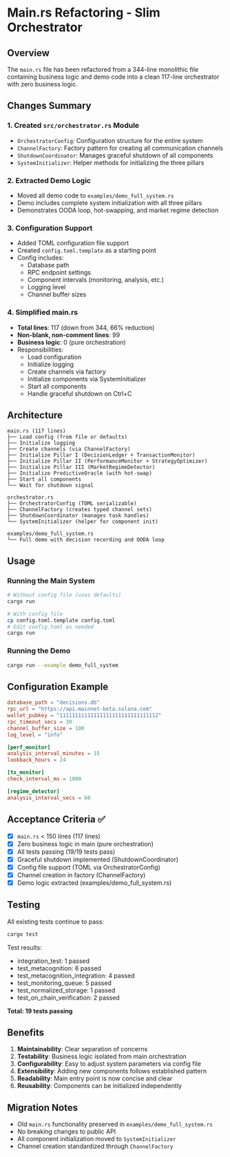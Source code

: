 # Main.rs Refactoring - Slim Orchestrator

## Overview

The `main.rs` file has been refactored from a 344-line monolithic file containing business logic and demo code into a clean 117-line orchestrator with zero business logic.

## Changes Summary

### 1. **Created `src/orchestrator.rs` Module**
   - `OrchestratorConfig`: Configuration structure for the entire system
   - `ChannelFactory`: Factory pattern for creating all communication channels
   - `ShutdownCoordinator`: Manages graceful shutdown of all components
   - `SystemInitializer`: Helper methods for initializing the three pillars

### 2. **Extracted Demo Logic**
   - Moved all demo code to `examples/demo_full_system.rs`
   - Demo includes complete system initialization with all three pillars
   - Demonstrates OODA loop, hot-swapping, and market regime detection

### 3. **Configuration Support**
   - Added TOML configuration file support
   - Created `config.toml.template` as a starting point
   - Config includes:
     - Database path
     - RPC endpoint settings
     - Component intervals (monitoring, analysis, etc.)
     - Logging level
     - Channel buffer sizes

### 4. **Simplified main.rs**
   - **Total lines**: 117 (down from 344, 66% reduction)
   - **Non-blank, non-comment lines**: 99
   - **Business logic**: 0 (pure orchestration)
   - Responsibilities:
     - Load configuration
     - Initialize logging
     - Create channels via factory
     - Initialize components via SystemInitializer
     - Start all components
     - Handle graceful shutdown on Ctrl+C

## Architecture

```
main.rs (117 lines)
├── Load config (from file or defaults)
├── Initialize logging
├── Create channels (via ChannelFactory)
├── Initialize Pillar I (DecisionLedger + TransactionMonitor)
├── Initialize Pillar II (PerformanceMonitor + StrategyOptimizer)
├── Initialize Pillar III (MarketRegimeDetector)
├── Initialize PredictiveOracle (with hot-swap)
├── Start all components
└── Wait for shutdown signal

orchestrator.rs
├── OrchestratorConfig (TOML serializable)
├── ChannelFactory (creates typed channel sets)
├── ShutdownCoordinator (manages task handles)
└── SystemInitializer (helper for component init)

examples/demo_full_system.rs
└── Full demo with decision recording and OODA loop
```

## Usage

### Running the Main System
```bash
# Without config file (uses defaults)
cargo run

# With config file
cp config.toml.template config.toml
# Edit config.toml as needed
cargo run
```

### Running the Demo
```bash
cargo run --example demo_full_system
```

## Configuration Example

```toml
database_path = "decisions.db"
rpc_url = "https://api.mainnet-beta.solana.com"
wallet_pubkey = "11111111111111111111111111111112"
rpc_timeout_secs = 30
channel_buffer_size = 100
log_level = "info"

[perf_monitor]
analysis_interval_minutes = 15
lookback_hours = 24

[tx_monitor]
check_interval_ms = 1000

[regime_detector]
analysis_interval_secs = 60
```

## Acceptance Criteria ✅

- [x] `main.rs` < 150 lines (117 lines)
- [x] Zero business logic in main (pure orchestration)
- [x] All tests passing (19/19 tests pass)
- [x] Graceful shutdown implemented (ShutdownCoordinator)
- [x] Config file support (TOML via OrchestratorConfig)
- [x] Channel creation in factory (ChannelFactory)
- [x] Demo logic extracted (examples/demo_full_system.rs)

## Testing

All existing tests continue to pass:
```bash
cargo test
```

Test results:
- integration_test: 1 passed
- test_metacognition: 6 passed
- test_metacognition_integration: 4 passed
- test_monitoring_queue: 5 passed
- test_normalized_storage: 1 passed
- test_on_chain_verification: 2 passed

**Total: 19 tests passing**

## Benefits

1. **Maintainability**: Clear separation of concerns
2. **Testability**: Business logic isolated from main orchestration
3. **Configurability**: Easy to adjust system parameters via config file
4. **Extensibility**: Adding new components follows established pattern
5. **Readability**: Main entry point is now concise and clear
6. **Reusability**: Components can be initialized independently

## Migration Notes

- Old `main.rs` functionality preserved in `examples/demo_full_system.rs`
- No breaking changes to public API
- All component initialization moved to `SystemInitializer`
- Channel creation standardized through `ChannelFactory`
